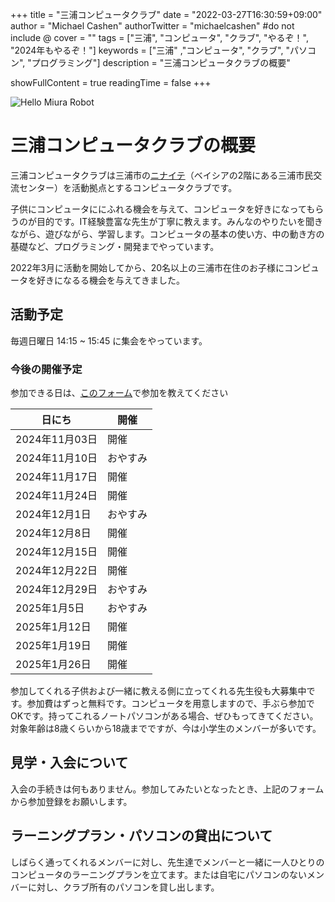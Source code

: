 +++
title = "三浦コンピュータクラブ"
date = "2022-03-27T16:30:59+09:00"
author = "Michael Cashen"
authorTwitter = "michaelcashen" #do not include @
cover = ""
tags = ["三浦", "コンピュータ", "クラブ", "やるぞ！", "2024年もやるぞ！"]
keywords = ["三浦" ,"コンピュータ", "クラブ", "パソコン", "プログラミング"]
description = "三浦コンピュータクラブの概要"

showFullContent = true
readingTime = false 
+++

![Hello Miura Robot](/images/robot_transparent.png) 
 
# 三浦コンピュータクラブの概要

三浦コンピュータクラブは三浦市の[ニナイテ](https://www.miuracc.org/)（ベイシアの2階にある三浦市民交流センター）を活動拠点とするコンピュータクラブです。

子供にコンピュータににふれる機会を与えて、コンピュータを好きになってもらうのが目的です。IT経験豊富な先生が丁寧に教えます。みんなのやりたいを聞きながら、遊びながら、学習します。コンピュータの基本の使い方、中の動き方の基礎など、プログラミング・開発までやっています。

2022年3月に活動を開始してから、20名以上の三浦市在住のお子様にコンピュータを好きになるる機会を与えてきました。

## 活動予定

毎週日曜日 14:15 ~ 15:45 に集会をやっています。

### 今後の開催予定

参加できる日は、[このフォーム](https://docs.google.com/forms/d/e/1FAIpQLSfEs_tJLCWqL4_ImyIpylQi3TEqLihmfyuFXHYS_2jq38My9A/viewform)で参加を教えてください

|日にち|開催|
|----|----|
|2024年11月03日|開催|
|2024年11月10日|おやすみ|
|2024年11月17日|開催|
|2024年11月24日|開催|
|2024年12月1日|おやすみ|
|2024年12月8日|開催|
|2024年12月15日|開催|
|2024年12月22日|開催|
|2024年12月29日|おやすみ|
|2025年1月5日|おやすみ|
|2025年1月12日|開催|
|2025年1月19日|開催|
|2025年1月26日|開催|

参加してくれる子供および一緒に教える側に立ってくれる先生役も大募集中です。参加費はずっと無料です。コンピュータを用意しますので、手ぶら参加でOKです。持ってこれるノートパソコンがある場合、ぜひもってきてください。対象年齢は8歳くらいから18歳までですが、今は小学生のメンバーが多いです。

## 見学・入会について

入会の手続きは何もありません。参加してみたいとなったとき、上記のフォームから参加登録をお願いします。

## ラーニングプラン・パソコンの貸出について
しばらく通ってくれるメンバーに対し、先生達でメンバーと一緒に一人ひとりのコンピュータのラーニングプランを立てます。または自宅にパソコンのないメンバーに対し、クラブ所有のパソコンを貸し出します。


